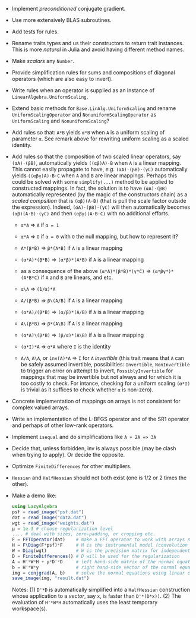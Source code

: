 * Implement *preconditioned* conjugate gradient.

* Use more extensively BLAS subroutines.

* Add tests for rules.

* Rename traits types and us their constructors to return trait instances.
  This is more *natural* in Julia and avoid having different method names.

* Make *scalars* any `Number`.

* Provide simplification rules for sums and compositions of diagonal operators
  (which are also easy to invert).

* Write rules when an operator is supplied as an instance of
  `LinearAlgebra.UniformScaling`.

* Extend basic methods for `Base.LinAlg.UniformScaling` and rename
  `UniformScalingOperator` and `NonuniformScalingOperator` as `UniformScaling`
  and `NonuniformScaling`?

* Add rules so that: `A*B` yields `α*B` when `A` is a uniform scaling of
  parameter `α`.  See remark above for rewriting uniform scaling as a scaled
  identity.

* Add rules so that the composition of two scaled linear operators, say
  `(αA)⋅(βB)`, automatically yields `((αβ)A)⋅B` when `A` is a linear mapping.
  This cannot easily propagate to have, *e.g.* `(αA)⋅(βB)⋅(γC)` automatically
  yields `((αβγ)A)⋅B⋅C` when `A` and `B` are linear mappings.  Perhaps this
  could be solved with some `simplify(...)` method to be applied to constructed
  mappings.  In fact, the solution is to have `(αA)⋅(βB)` automatically
  represented (by the magic of the constructors chain) as a *scaled compsition*
  that is `(αβ)(A⋅B)` (that is pull the scale factor outside the expression).
  Indeed, `(αA)⋅(βB)⋅(γC)` will then automatically becomes `(αβ)(A⋅B)⋅(γC)` and
  then `(αβγ)(A⋅B⋅C)` with no additional efforts.

  - `α*A` => `A` if `α = 1`
  - `α*A` => `O` if `α = 0` with `O` the null mapping, but how to represent it?
  - `A*(β*B)` => `β*(A*B)` if `A` is a linear mapping
  - `(α*A)*(β*B)` => `(α*β)*(A*B)` if `A` is a linear mapping
  - as a consequence of the above `(α*A)*(β*B)*(γ*C)` => `(α*βγ*)*(A*B*C)`
    if `A` and `B` are linears, and etc.

  - `α\A` => `(1/α)*A`
  - `A/(β*B)` => `β\(A/B)` if `A` is a linear mapping
  - `(α*A)/(β*B)` => `(α/β)*(A/B)` if `A` is a linear mapping

  - `A\(β*B)` => `β*(A\B)` if `A` is a linear mapping
  - `(α*A)\(β*B)` => `(β/α)*(A\B)` if `A` is a linear mapping

  - `(α*I)*A` => `α*A` where `I` is the identity

  - `A/A`, `A\A`, or `inv(A)*A` => `I` for `A` *invertible* (this trait means
    that `A` can be safely assumed invertible, possibilities: `Invertible`,
    `NonInvertible` to trigger an error on attempt to invert,
    `PossiblyInvertible` for mappings that may be invertible but not always and
    for which it is too costly to check.  For intance, checking for a uniform
    scaling `(α*I)` is trivial as it suffices to check whether `α` is
    non-zero).

* Concrete implementation of mappings on arrays is not consistent for
  complex valued arrays.

* Write an implementation of the L-BFGS operator and of the SR1 operator and
  perhaps of other low-rank operators.

* Implement `isequal` and do simplifications like `A + 2A => 3A`

* Decide that, unless forbidden, inv is always possible (may be clash when
  trying to apply).  Or decide the opposite.

* Optimize `FiniteDifferences` for other multipliers.

* `Hessian` and `HalfHessian` should not both exist (one is 1/2 or 2 times the
  other).

* Make a demo like:

  ```julia
  using LazyAlgebra
  psf = read_image("psf.dat")
  dat = read_image("data.dat")
  wgt = read_image("weights.dat")
  µ = 1e-3 # choose regularization level
  .... # deal with sizes, zero-padding, or cropping etc.
  F = FFTOperator(dat)    # make a FFT operator to work with arrays similar to dat
  H = F\Diag(F*psf)*F     # H is the instrumental model (convolution by the PSF)
  W = Diag(wgt)           # W is the precision matrix for independent noise
  D = FiniteDifferences() # D will be used for the regularization
  A = H'*W*H + µ*D'*D     # left hand-side matrix of the normal equations
  b = H'*W*y              # right hand-side vector of the normal equations
  img = conjgrad(A, b)    # solve the normal equations using linear conjugate gradients
  save_image(img, "result.dat")
  ```

  Notes: (1) `D'*D` is automatically simplified into a `HalfHessian`
  construction whose application to a *vector*, say `x`, is faster than
  `D'*(D*x))`.  (2) The evaluation of `H'*W*H` automatically uses the least
  temporary workspace(s).
